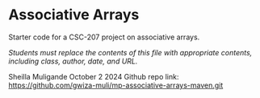Associative Arrays
==================

Starter code for a CSC-207 project on associative arrays.

_Students must replace the contents of this file with appropriate
contents, including class, author, date, and URL._

Sheilla Muligande
October 2 2024
Github repo link: https://github.com/gwiza-muli/mp-associative-arrays-maven.git

